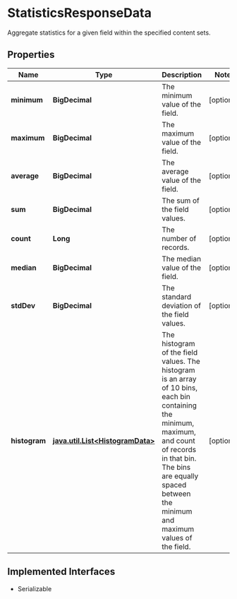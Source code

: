 

# StatisticsResponseData

Aggregate statistics for a given field within the specified content sets.

## Properties

Name | Type | Description | Notes
------------ | ------------- | ------------- | -------------
**minimum** | **BigDecimal** | The minimum value of the field. |  [optional]
**maximum** | **BigDecimal** | The maximum value of the field. |  [optional]
**average** | **BigDecimal** | The average value of the field. |  [optional]
**sum** | **BigDecimal** | The sum of the field values. |  [optional]
**count** | **Long** | The number of records. |  [optional]
**median** | **BigDecimal** | The median value of the field. |  [optional]
**stdDev** | **BigDecimal** | The standard deviation of the field values. |  [optional]
**histogram** | [**java.util.List&lt;HistogramData&gt;**](HistogramData.md) | The histogram of the field values. The histogram is an array of 10 bins, each bin containing the minimum, maximum, and count of records in that bin. The bins are equally spaced between the minimum and maximum values of the field. |  [optional]


## Implemented Interfaces

* Serializable


